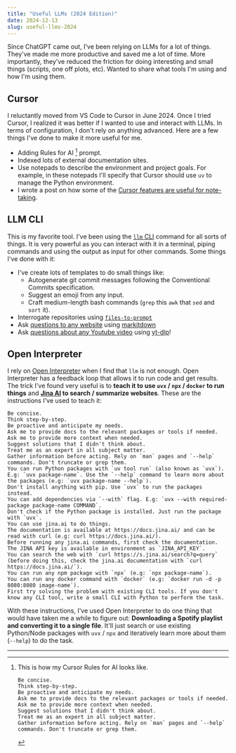 ```yaml
---
title: "Useful LLMs (2024 Edition)"
date: 2024-12-13
slug: useful-llms-2024
---
```


Since ChatGPT came out, I've been relying on LLMs for a lot of things. They've made me more productive and saved me a lot of time. More importantly, they've reduced the friction for doing interesting and small things (scripts, one off plots, etc). Wanted to share what tools I'm using and how I'm using them.

## Cursor

I reluctantly moved from VS Code to Cursor in June 2024. Once I tried Cursor, I realized it was better if I wanted to use and interact with LLMs. In terms of configuration, I don't rely on anything advanced. Here are a few things I've done to make it more useful for me.

- Adding Rules for AI [^1] prompt.
- Indexed lots of external documentation sites.
- Use notepads to describe the environment and project goals. For example, in these notepads I'll specify that Cursor should use `uv` to manage the Python environment.
- I wrote a post on how some of the [Cursor features are useful for note-taking](notetaking-with-ides).

## LLM CLI

This is my favorite tool. I've been using the [`llm` CLI](https://llm.datasette.io/en/stable/) command for all sorts of things. It is very powerful as you can interact with it in a terminal, piping commands and using the output as input for other commands. Some things I've done with it:

- I've create lots of templates to do small things like:
  - Autogenerate git commit messages following the Conventional Commits specification.
  - Suggest an emoji from any input.
  - Craft medium-length bash commands (`grep` this `awk` that `sed` and `sort` it).
- Interrogate repositories using [`files-to-prompt`](https://github.com/simonw/files-to-prompt)
- Ask [questions to any website](https://github.com/davidgasquez/dotfiles/blob/bb9df4a369dbaef95ca0c35642de491c7dd41269/shell/zshrc#L50-L73) using [markitdown](https://github.com/microsoft/markitdown)
- Ask [questions about any Youtube video](https://github.com/davidgasquez/dotfiles/blob/bb9df4a369dbaef95ca0c35642de491c7dd41269/shell/zshrc#L75-L99) using [yt-dlp](https://github.com/yt-dlp/yt-dlp)!

## Open Interpreter

I rely on [Open Interpreter](https://github.com/openinterpreter/open-interpreter) when I find that `llm` is not enough. Open Interpreter has a feedback loop that allows it to run code and get results. The trick I've found very useful is to **teach it to use `uvx` / `npx` / `docker` to run things** and **[Jina AI](https://jina.ai/) to search / summarize websites**. These are the instructions I've used to teach it:

```
Be concise.
Think step-by-step.
Be proactive and anticipate my needs.
Ask me to provide docs to the relevant packages or tools if needed.
Ask me to provide more context when needed.
Suggest solutions that I didn't think about.
Treat me as an expert in all subject matter.
Gather information before acting. Rely on `man` pages and `--help` commands. Don't truncate or grep them.
You can run Python packages with `uv tool run` (also known as `uvx`). E.g: `uvx package-name`. Use the `--help` command to learn more about the packages (e.g: `uvx package-name --help`).
Don't install anything with pip. Use `uvx` to run the packages instead.
You can add dependencies via `--with` flag. E.g: `uvx --with required-package package-name COMMAND`.
Don't check if the Python package is installed. Just run the package with `uvx`.
You can use jina.ai to do things.
The documentation is available at https://docs.jina.ai/ and can be read with curl (e.g: curl https://docs.jina.ai/).
Before running any jina.ai commands, first check the documentation.
The JINA API key is available in environment as `JINA_API_KEY`.
You can search the web with `curl https://s.jina.ai/search?q=query` (before doing this, check the jina.ai documentation with `curl https://docs.jina.ai/`).
You can run any npm package with `npx` (e.g: `npx package-name`).
You can run any docker command with `docker` (e.g: `docker run -d -p 8080:8080 image-name`).
First try solving the problem with existing CLI tools. If you don't know any CLI tool, write a small CLI with Python to perform the task.
```

With these instructions, I've used Open Interpreter to do one thing that would have taken me a while to figure out: **Downloading a Spotify playlist and converting it to a single file**. It'll just search or use existing Python/Node packages with `uvx` / `npx` and iteratively learn more about them (`--help`) to do the task.

---

[^1]: This is how my Cursor Rules for AI looks like.

    ```
    Be concise.
    Think step-by-step.
    Be proactive and anticipate my needs.
    Ask me to provide docs to the relevant packages or tools if needed.
    Ask me to provide more context when needed.
    Suggest solutions that I didn't think about.
    Treat me as an expert in all subject matter.
    Gather information before acting. Rely on `man` pages and `--help` commands. Don't truncate or grep them.
    ```
